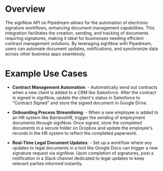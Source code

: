 # Overview

The signNow API on Pipedream allows for the automation of electronic signature workflows, enhancing document management capabilities. This integration facilitates the creation, sending, and tracking of documents requiring signatures, making it ideal for businesses needing efficient contract management solutions. By leveraging signNow with Pipedream, users can automate document updates, notifications, and synchronize data across other business apps seamlessly.

# Example Use Cases

- **Contract Management Automation**: - Automatically send out contracts when a new client is added to a CRM like Salesforce. After the contract is signed in signNow, update the client's status in Salesforce to "Contract Signed" and store the signed document in Google Drive.

- **Onboarding Process Streamlining**: - When a new employee is added to an HR system like BambooHR, trigger the sending of employment documents through signNow. Once signed, store the completed documents in a secure folder on Dropbox and update the employee's records in the HR system to reflect the completed paperwork.

- **Real-Time Legal Document Updates**: - Set up a workflow where any updates to legal documents in a tool like Google Docs can trigger a new signature request via signNow. Upon completion of signatures, post a notification in a Slack channel dedicated to legal updates to keep relevant parties informed instantly.
